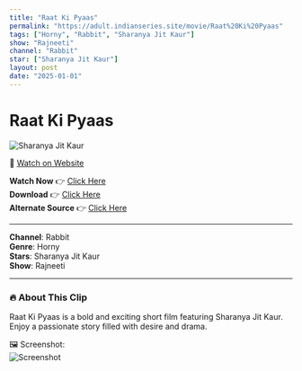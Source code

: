 ```yaml
---
title: "Raat Ki Pyaas"
permalink: "https://adult.indianseries.site/movie/Raat%20Ki%20Pyaas"
tags: ["Horny", "Rabbit", "Sharanya Jit Kaur"]
show: "Rajneeti"
channel: "Rabbit"
star: ["Sharanya Jit Kaur"]
layout: post
date: "2025-01-01"
---
```


# Raat Ki Pyaas

![Sharanya Jit Kaur](https://shorts.desisins.com/wp-content/uploads/2024/11/Rajneeti-Sharanya-Rabbit-DesiSins.com_.jpg)

🔗 [Watch on Website](https://adult.indianseries.site/movie/Raat%20Ki%20Pyaas)

**Watch Now** 👉 [Click Here](https://adult.indianseries.site/movie/Raat%20Ki%20Pyaas)  
**Download** 👉 [Click Here](https://adult.indianseries.site/movie/Raat%20Ki%20Pyaas)  
**Alternate Source** 👉 [Click Here](https://adult.indianseries.site/movie/Raat%20Ki%20Pyaas)

---

**Channel**: Rabbit  
**Genre**: Horny  
**Stars**: Sharanya Jit Kaur  
**Show**: Rajneeti

---

### 🔥 About This Clip

Raat Ki Pyaas is a bold and exciting short film featuring Sharanya Jit Kaur. Enjoy a passionate story filled with desire and drama.
 
🖼️ Screenshot:  
![Screenshot](https://shorts.desisins.com/wp-content/uploads/2024/11/Rajneeti-Sharanya-Rabbit-DesiSins.com_.jpg)
